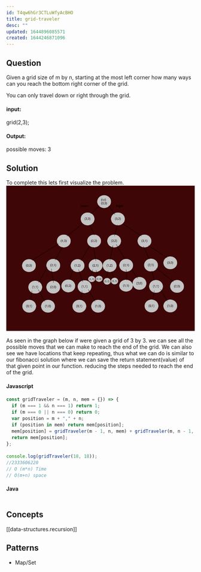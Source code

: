 ```yaml
---
id: T4qw6hGr3CTLuWfyAcBHO
title: grid-traveler
desc: ""
updated: 1644896085571
created: 1644246871096
---
```


## Question

Given a grid size of m by n, starting at the most left corner how many ways can you reach the bottom right corner of the grid.

You can only travel down or right through the grid.

#### input:

grid(2,3);

#### Output:

possible moves: 3

## Solution

To complete this lets first visualize the problem.
![](/assets/images/2022-02-07-10-14-43.png)

As seen in the graph below if were given a grid of 3 by 3. we can see all the possible moves that we can make to reach the end of the grid. We can also see we have locations that keep repeating, thus what we can do is similar to our fibonacci solution where we can save the return statement(value) of that given point in our function. reducing the steps needed to reach the end of the grid.

#### Javascript

```javascript
const gridTraveler = (m, n, mem = {}) => {
  if (m === 1 && n === 1) return 1;
  if (m === 0 || n === 0) return 0;
  var position = m + "," + n;
  if (position in mem) return mem[position];
  mem[position] = gridTraveler(m - 1, n, mem) + gridTraveler(m, n - 1, mem);
  return mem[position];
};

console.log(gridTraveler(18, 18));
//2333606220
// O (m*n) Time
// O(m+n) space
```

#### Java

```java

```

## Concepts

[[data-structures.recursion]]

## Patterns

- Map/Set
